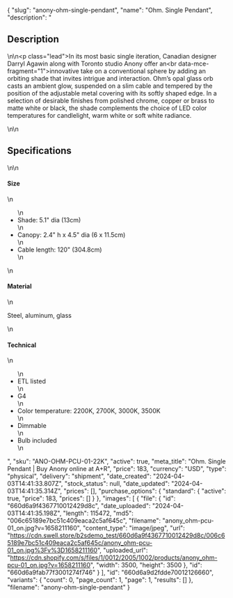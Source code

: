 {
  "slug": "anony-ohm-single-pendant",
  "name": "Ohm. Single Pendant",
  "description": "<h2>Description</h2>\n<!-- split -->\n<p class=\"lead\">In its most basic single iteration, Canadian designer Darryl Agawin along with Toronto studio Anony offer an<br data-mce-fragment=\"1\">innovative take on a conventional sphere by adding an orbiting shade that invites intrigue and interaction. Ohm’s opal glass orb casts an ambient glow, suspended on a slim cable and tempered by the position of the adjustable metal covering with its softly shaped edge. In a selection of desirable finishes from polished chrome, copper or brass to matte white or black, the shade complements the choice of LED color temperatures for candlelight, warm white or soft white radiance. </p>\n<!-- split -->\n<h2>Specifications</h2>\n<!-- split -->\n<h4>Size</h4>\n<ul>\n<li>Shade: 5.1\" dia (13cm)</li>\n<li>Canopy: 2.4\" h x 4.5\" dia (6 x 11.5cm)</li>\n<li>Cable length: 120\" (304.8cm)</li>\n</ul>\n<h4>Material</h4>\n<p>Steel, aluminum, glass</p>\n<h4>Technical</h4>\n<ul>\n<li>ETL listed</li>\n<li>G4</li>\n<li>Color temperature: 2200K, 2700K, 3000K, 3500K</li>\n<li>Dimmable</li>\n<li>Bulb included</li>\n</ul>",
  "sku": "ANO-OHM-PCU-01-22K",
  "active": true,
  "meta_title": "Ohm. Single Pendant | Buy Anony online at A+R",
  "price": 183,
  "currency": "USD",
  "type": "physical",
  "delivery": "shipment",
  "date_created": "2024-04-03T14:41:33.807Z",
  "stock_status": null,
  "date_updated": "2024-04-03T14:41:35.314Z",
  "prices": [],
  "purchase_options": {
    "standard": {
      "active": true,
      "price": 183,
      "prices": []
    }
  },
  "images": [
    {
      "file": {
        "id": "660d6a9f4367710012429d8c",
        "date_uploaded": "2024-04-03T14:41:35.198Z",
        "length": 115472,
        "md5": "006c65189e7bc51c409eaca2c5af645c",
        "filename": "anony_ohm-pcu-01_on.jpg?v=1658211160",
        "content_type": "image/jpeg",
        "url": "https://cdn.swell.store/b2sdemo_test/660d6a9f4367710012429d8c/006c65189e7bc51c409eaca2c5af645c/anony_ohm-pcu-01_on.jpg%3Fv%3D1658211160",
        "uploaded_url": "https://cdn.shopify.com/s/files/1/0012/2005/1002/products/anony_ohm-pcu-01_on.jpg?v=1658211160",
        "width": 3500,
        "height": 3500
      },
      "id": "660d6a9fab77f3001274f746"
    }
  ],
  "id": "660d6a9d2fdde70012126660",
  "variants": {
    "count": 0,
    "page_count": 1,
    "page": 1,
    "results": []
  },
  "filename": "anony-ohm-single-pendant"
}